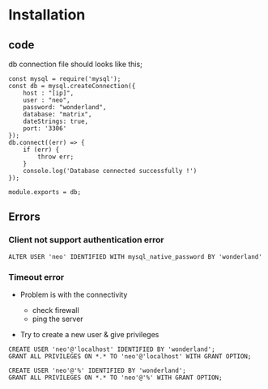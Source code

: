 # Installation

## code

db connection file should looks like this;
```
const mysql = require('mysql');
const db = mysql.createConnection({
    host : "[ip]",
    user : "neo",
    password: "wonderland",
    database: "matrix",
    dateStrings: true,
    port: '3306'
});
db.connect((err) => {
    if (err) {
        throw err;
    }
    console.log('Database connected successfully !')
});

module.exports = db;
```

## Errors

### Client not support authentication error

    ALTER USER 'neo' IDENTIFIED WITH mysql_native_password BY 'wonderland'

### Timeout error

+ Problem is with the connectivity
    + check firewall
    + ping the server

+ Try to create a new user & give privileges
```
CREATE USER 'neo'@'localhost' IDENTIFIED BY 'wonderland';
GRANT ALL PRIVILEGES ON *.* TO 'neo'@'localhost' WITH GRANT OPTION;

CREATE USER 'neo'@'%' IDENTIFIED BY 'wonderland';
GRANT ALL PRIVILEGES ON *.* TO 'neo'@'%' WITH GRANT OPTION;
```